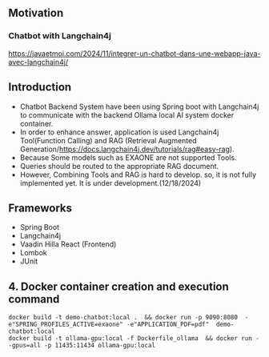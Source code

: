 
## Motivation
### Chatbot with Langchain4j
https://javaetmoi.com/2024/11/integrer-un-chatbot-dans-une-webapp-java-avec-langchain4j/

## Introduction
- Chatbot Backend System have been using Spring boot with Langchain4j to communicate with the backend Ollama local AI system docker container.
- In order to enhance answer, application is used Langchain4j Tool(Function Calling) and RAG (Retrieval Augmented Generation/https://docs.langchain4j.dev/tutorials/rag#easy-rag).
- Because Some models such as EXAONE are not supported Tools.
- Queries should be routed to the appropriate RAG document.
- However, Combining Tools and RAG is hard to develop. so, it is not fully implemented yet. It is under development.(12/18/2024)

## Frameworks
- Spring Boot
- Langchain4j
- Vaadin Hilla React (Frontend)
- Lombok
- JUnit

## 4. Docker container creation and execution command
```
docker build -t demo-chatbot:local .  && docker run -p 9090:8080  -e"SPRING_PROFILES_ACTIVE=exaone" -e"APPLICATION_PDF=pdf"  demo-chatbot:local
docker build -t ollama-gpu:local -f Dockerfile_ollama  && docker run --gpus=all -p 11435:11434 ollama-gpu:local
```